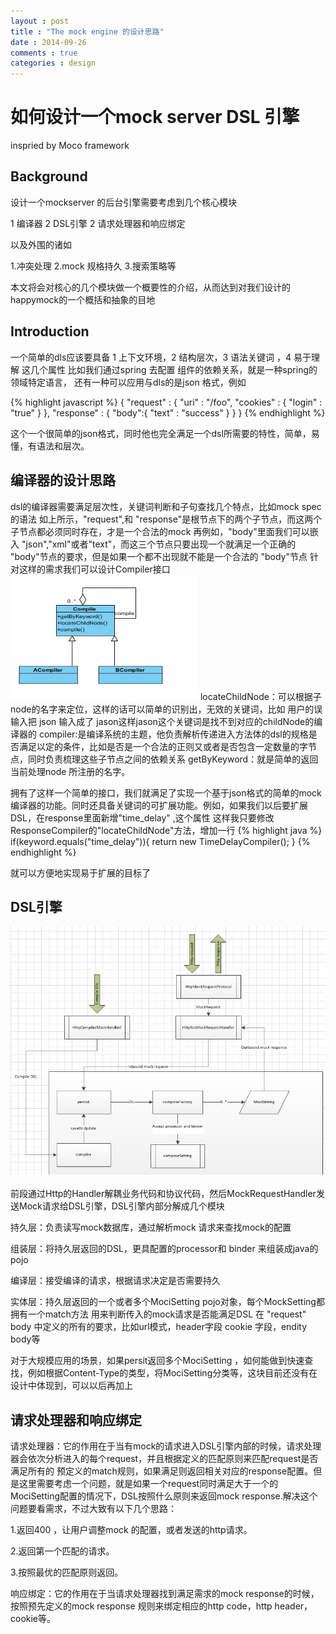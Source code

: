 ```yaml
---
layout : post
title : "The mock engine 的设计思路"
date : 2014-09-26
comments : true
categories : design
---
```

如何设计一个mock server DSL 引擎
=====================
inspried by Moco framework

Background
----
设计一个mockserver 的后台引擎需要考虑到几个核心模块

1 编译器
2 DSL引擎
2 请求处理器和响应绑定

以及外围的诸如

1.冲突处理
2.mock 规格持久
3.搜索策略等 

本文将会对核心的几个模块做一个概要性的介绍，从而达到对我们设计的happymock的一个概括和抽象的目地

Introduction
----
一个简单的dls应该要具备 1 上下文环境，2 结构层次，3 语法关键词 ，4 易于理解 这几个属性
比如我们通过spring 去配置 组件的依赖关系，就是一种spring的 领域特定语言，
还有一种可以应用与dls的是json 格式，例如

{% highlight javascript %}
{
  "request" :
    {
      "uri" : "/foo",
      "cookies" :
        {
          "login" : "true"
        }
    },
  "response" :
    {
      "body":{
        "text" : "success"
      }
    }
}
{% endhighlight %}

这个一个很简单的json格式，同时他也完全满足一个dsl所需要的特性，简单，易懂，有语法和层次。

编译器的设计思路
----
dsl的编译器需要满足层次性，关键词判断和子句查找几个特点，比如mock spec 的语法 如上所示，"request",和 "response"是根节点下的两个子节点，而这两个子节点都必须同时存在，才是一个合法的mock
再例如，"body"里面我们可以嵌入 "json","xml"或者"text"，而这三个节点只要出现一个就满足一个正确的 "body"节点的要求，但是如果一个都不出现就不能是一个合法的 "body"节点
针对这样的需求我们可以设计Compiler接口
<img src="/assets/compiler.jpg" height="200px" width="300px" alt="compiler"/>
locateChildNode：可以根据子node的名字来定位，这样的话可以简单的识别出，无效的关键词，比如 用户的误输入把 json 输入成了 jason这样jason这个关键词是找不到对应的childNode的编译器的
compiler:是编译系统的主题，他负责解析传递进入方法体的dsl的规格是否满足以定的条件，比如是否是一个合法的正则又或者是否包含一定数量的字节点，同时负责梳理这些子节点之间的依赖关系
getByKeyword：就是简单的返回当前处理node 所注册的名字。

拥有了这样一个简单的接口，我们就满足了实现一个基于json格式的简单的mock 编译器的功能。同时还具备关键词的可扩展功能。例如，如果我们以后要扩展DSL，在response里面新增"time_delay" ,这个属性
这样我只要修改ResponseCompiler的"locateChildNode"方法，增加一行
{% highlight java %}
 if(keyword.equals("time_delay")){
       return new TimeDelayCompiler();
 }
{% endhighlight %}

就可以方便地实现易于扩展的目标了

DSL引擎
----
<img src="/assets/mock_design.jpg" height="400px" width="600px" alt="AO"/>


前段通过Http的Handler解耦业务代码和协议代码，然后MockRequestHandler发送Mock请求给DSL引擎，DSL引擎内部分解成几个模块

持久层：负责读写mock数据库，通过解析mock 请求来查找mock的配置

组装层：将持久层返回的DSL，更具配置的processor和 binder 来组装成java的pojo

编译层：接受编译的请求，根据请求决定是否需要持久

实体层：持久层返回的一个或者多个MociSetting pojo对象，每个MockSetting都拥有一个match方法
用来判断传入的mock请求是否能满足DSL 在 "request" body 中定义的所有的要求，比如url模式，header字段
cookie 字段，endity body等

对于大规模应用的场景，如果persit返回多个MociSetting ，如何能做到快速查找，例如根据Content-Type的类型，将MociSetting分类等，这块目前还没有在设计中体现到，可以以后再加上

请求处理器和响应绑定
----
请求处理器：它的作用在于当有mock的请求进入DSL引擎内部的时候，请求处理器会依次分析进入的每个request，并且根据定义的匹配原则来匹配request是否满足所有的
预定义的match规则，如果满足则返回相关对应的response配置。但是这里需要考虑一个问题，就是如果一个request同时满足大于一个的MociSetting配置的情况下，DSL按照什么原则来返回mock response.解决这个问题要看需求，不过大致有以下几个思路：

1.返回400 ，让用户调整mock 的配置，或者发送的http请求。

2.返回第一个匹配的请求。

3.按照最优的匹配原则返回。

响应绑定：它的作用在于当请求处理器找到满足需求的mock response的时候，按照预先定义的mock response 规则来绑定相应的http code，http header，cookie等。


